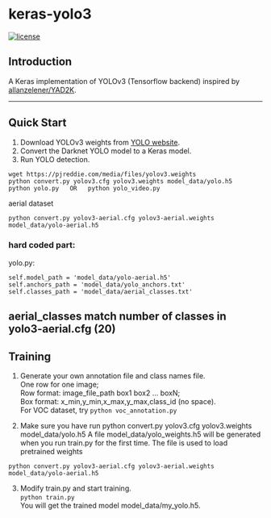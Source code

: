
# keras-yolo3

[![license](https://img.shields.io/github/license/mashape/apistatus.svg)](LICENSE)

## Introduction

A Keras implementation of YOLOv3 (Tensorflow backend) inspired by [allanzelener/YAD2K](https://github.com/allanzelener/YAD2K).

---

## Quick Start

1. Download YOLOv3 weights from [YOLO website](http://pjreddie.com/darknet/yolo/).
2. Convert the Darknet YOLO model to a Keras model.
3. Run YOLO detection.

```
wget https://pjreddie.com/media/files/yolov3.weights
python convert.py yolov3.cfg yolov3.weights model_data/yolo.h5
python yolo.py   OR   python yolo_video.py
```

aerial dataset

```
python convert.py yolov3-aerial.cfg yolov3-aerial.weights model_data/yolo-aerial.h5
```

### hard coded part:
yolo.py:
```
self.model_path = 'model_data/yolo-aerial.h5'
self.anchors_path = 'model_data/yolo_anchors.txt'
self.classes_path = 'model_data/aerial_classes.txt'
```

aerial_classes match number of classes in yolo3-aerial.cfg  (20)
---

## Training

1. Generate your own annotation file and class names file.  
    One row for one image;  
    Row format: image_file_path box1 box2 ... boxN;  
    Box format: x_min,y_min,x_max,y_max,class_id (no space).  
    For VOC dataset, try `python voc_annotation.py`


2. Make sure you have run python convert.py yolov3.cfg yolov3.weights model_data/yolo.h5
A file model_data/yolo_weights.h5 will be generated when you run train.py for the first time.
The file is used to load pretrained weights

```
python convert.py yolov3-aerial.cfg yolov3-aerial.weights model_data/yolo-aerial.h5
```


3. Modify train.py and start training.  
    `python train.py`  
    You will get the trained model model_data/my_yolo.h5.
